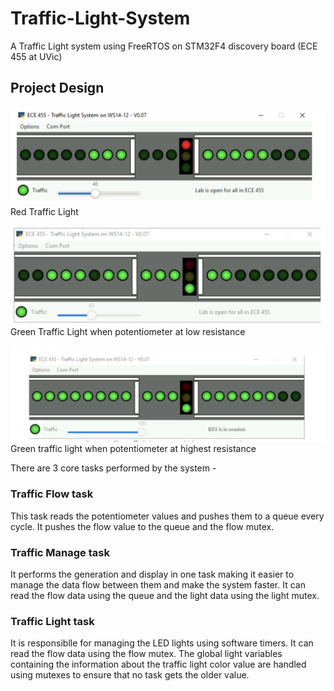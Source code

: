 # Traffic-Light-System
A Traffic Light system using FreeRTOS on STM32F4 discovery board (ECE 455 at UVic)

## Project Design

![image](stop.png)
Red Traffic Light

![image](go.png)
Green Traffic Light when potentiometer at low resistance

![image](go2.png)
Green traffic light when potentiometer at highest resistance

There are 3 core tasks performed by the system -

### Traffic Flow task
This task reads the potentiometer values and pushes them to a queue every cycle. It pushes the flow value to the queue and the flow mutex.

### Traffic Manage task
It performs the generation and display in one task making it easier to manage the data flow between them and make the system faster. It can read the flow data using the queue and the light data using the light mutex.

### Traffic Light task
It is responsiblle for managing the LED lights using software timers. It can read the flow data using the flow mutex. The global light variables containing the information about the traffic light color value are handled using mutexes to ensure that no task gets the older value. 

